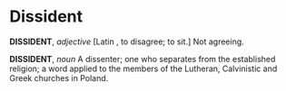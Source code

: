 # Dissident

**DISSIDENT**, _adjective_ \[Latin , to disagree; to sit.\] Not agreeing.

**DISSIDENT**, _noun_ A dissenter; one who separates from the established religion; a word applied to the members of the Lutheran, Calvinistic and Greek churches in Poland.